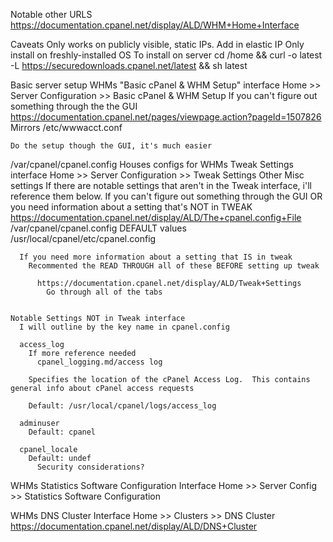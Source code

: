 Notable other URLS
  https://documentation.cpanel.net/display/ALD/WHM+Home+Interface

Caveats
  Only works on publicly visible, static IPs.
    Add in elastic IP
  Only install on freshly-installed OS
To install on server
  cd /home && curl -o latest -L https://securedownloads.cpanel.net/latest && sh latest

Basic server setup
  WHMs "Basic cPanel & WHM Setup" interface
    Home >> Server Configuration >> Basic cPanel & WHM Setup
      If you can't figure out something through the the GUI
        https://documentation.cpanel.net/pages/viewpage.action?pageId=1507826
    Mirrors
      /etc/wwwacct.conf

    Do the setup though the GUI, it's much easier

  /var/cpanel/cpanel.config
    Houses configs for
      WHMs Tweak Settings interface
        Home >> Server Configuration >> Tweak Settings
      Other Misc settings
        If there are notable settings that aren't in the Tweak interface, i'll reference them below.
      If you can't figure out something through the GUI OR you need information about a setting that's NOT in TWEAK
        https://documentation.cpanel.net/display/ALD/The+cpanel.config+File
      /var/cpanel/cpanel.config DEFAULT values
         /usr/local/cpanel/etc/cpanel.config
      
      If you need more information about a setting that IS in tweak
        Recommented the READ THROUGH all of these BEFORE setting up tweak

          https://documentation.cpanel.net/display/ALD/Tweak+Settings
            Go through all of the tabs


    Notable Settings NOT in Tweak interface
      I will outline by the key name in cpanel.config

      access_log
        If more reference needed
          cpanel_logging.md/access log

        Specifies the location of the cPanel Access Log.  This contains general info about cPanel access requests

        Default: /usr/local/cpanel/logs/access_log

      adminuser
        Default: cpanel

      cpanel_locale
        Default: undef
          Security considerations?
  
  WHMs Statistics Software Configuration Interface
    Home >> Server Config >> Statistics Software Configuration

  WHMs DNS Cluster Interface
    Home >> Clusters >> DNS Cluster
      https://documentation.cpanel.net/display/ALD/DNS+Cluster





